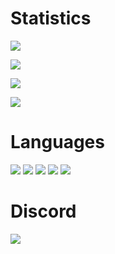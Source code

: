 # Statistics
![](https://github-readme-stats.vercel.app/api?username=Mahfuj-Mustafa&show_icons=true&theme=dark&hide_border=true&title_color=FEFEFE&icon_color=55D24B&text_color=FEFEFE&bg_color=0,0E1117,0E1117)

![](https://github-readme-streak-stats.herokuapp.com?user=Mahfuj-Mustafa&theme=github-dark&hide_border=true)

![](https://github-readme-stats.vercel.app/api/top-langs/?username=Mahfuj-Mustafa&layout=compact&theme=dark&hide_border=true&title_color=FEFEFE&icon_color=55D24B&text_color=FEFEFE&bg_color=0,0E1117,0E1117)

![](https://komarev.com/ghpvc/?username=0zBug&color=39D353)

# Languages
![](https://img.shields.io/badge/-Lua-0d1117?style=flat&logo=lua)
![](https://img.shields.io/badge/-C++-0d1117?style=flat&logo=html)
![](https://img.shields.io/badge/-JavaScript-0d1117?style=flat&logo=javascript)
![](https://img.shields.io/badge/-Python-0d1117?style=flat&logo=python)
![](https://img.shields.io/badge/-C++-0d1117?style=flat&logo=css)

# Discord
![](https://discord.c99.nl/widget/theme-3/822157253708087336.png)
